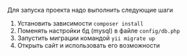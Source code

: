 Для запуска проекта надо выполнить следующие шаги
1. Установить зависимости `composer install`
2. Поменять настройки бд (mysql) в файле `config/db.php`
3. Запустить миграции командой `yii migrate up`
4. Открыть сайт и использовать его возможности